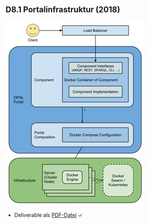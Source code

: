 ## D8.1 Portalinfrastruktur (2018)

![](../Medien/AP8.1-Portalinfrastruktur.png)

- Deliverable als [PDF-Datei](https://hobbitdata.informatik.uni-leipzig.de/OPAL/Deliverables/OPAL_D8.1_Portal_infrastructure.pdf) ✓

